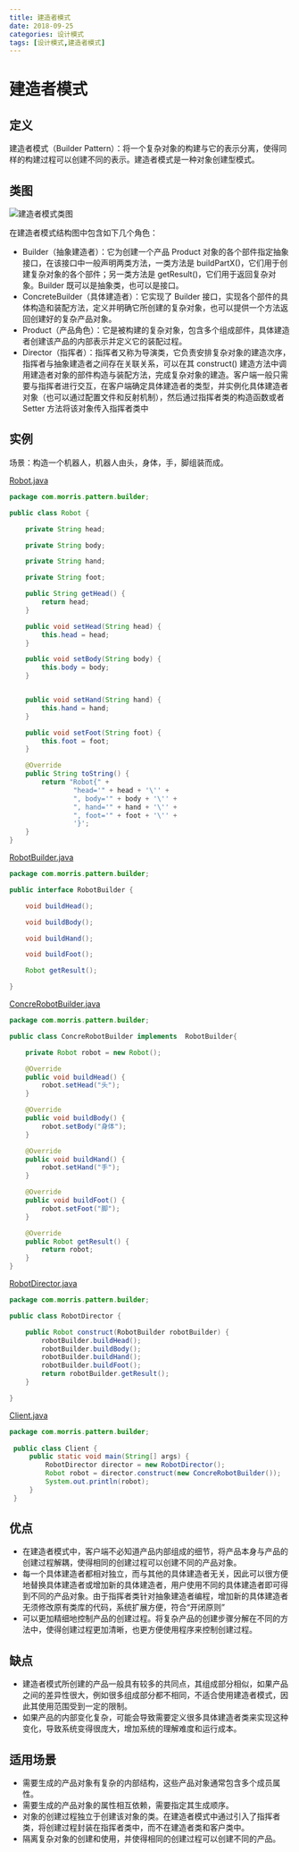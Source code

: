 ```yaml
---
title: 建造者模式
date: 2018-09-25
categories: 设计模式
tags: [设计模式,建造者模式]
---
```


# 建造者模式

## 定义
建造者模式（Builder Pattern）：将一个复杂对象的构建与它的表示分离，使得同样的构建过程可以创建不同的表示。建造者模式是一种对象创建型模式。

## 类图
![建造者模式类图](https://github.com/morris131/morris-book/raw/master/%E5%90%8E%E7%AB%AF%E5%BC%80%E5%8F%91/Java/%E8%AE%BE%E8%AE%A1%E6%A8%A1%E5%BC%8F/images/%E5%BB%BA%E9%80%A0%E8%80%85%E6%A8%A1%E5%BC%8F%E7%B1%BB%E5%9B%BE.png)

在建造者模式结构图中包含如下几个角色：
- Builder（抽象建造者）：它为创建一个产品 Product 对象的各个部件指定抽象接口，在该接口中一般声明两类方法，一类方法是 buildPartX()，它们用于创建复杂对象的各个部件；另一类方法是 getResult()，它们用于返回复杂对象。Builder 既可以是抽象类，也可以是接口。
- ConcreteBuilder（具体建造者）：它实现了 Builder 接口，实现各个部件的具体构造和装配方法，定义并明确它所创建的复杂对象，也可以提供一个方法返回创建好的复杂产品对象。
- Product（产品角色）：它是被构建的复杂对象，包含多个组成部件，具体建造者创建该产品的内部表示并定义它的装配过程。
- Director（指挥者）：指挥者又称为导演类，它负责安排复杂对象的建造次序，指挥者与抽象建造者之间存在关联关系，可以在其 construct() 建造方法中调用建造者对象的部件构造与装配方法，完成复杂对象的建造。客户端一般只需要与指挥者进行交互，在客户端确定具体建造者的类型，并实例化具体建造者对象（也可以通过配置文件和反射机制），然后通过指挥者类的构造函数或者 Setter 方法将该对象传入指挥者类中

## 实例
场景：构造一个机器人，机器人由头，身体，手，脚组装而成。

[Robot.java](https://github.com/morris131/morris-book/tree/master/%E5%90%8E%E7%AB%AF%E5%BC%80%E5%8F%91/Java/%E8%AE%BE%E8%AE%A1%E6%A8%A1%E5%BC%8F/pattern/src/main/java/com/morris/pattern/builder/Robot.java)
```java
package com.morris.pattern.builder;

public class Robot {

    private String head;

    private String body;

    private String hand;

    private String foot;

    public String getHead() {
        return head;
    }

    public void setHead(String head) {
        this.head = head;
    }

    public void setBody(String body) {
        this.body = body;
    }


    public void setHand(String hand) {
        this.hand = hand;
    }

    public void setFoot(String foot) {
        this.foot = foot;
    }

    @Override
    public String toString() {
        return "Robot{" +
                "head='" + head + '\'' +
                ", body='" + body + '\'' +
                ", hand='" + hand + '\'' +
                ", foot='" + foot + '\'' +
                '}';
    }
}
```
[RobotBuilder.java](https://github.com/morris131/morris-book/tree/master/%E5%90%8E%E7%AB%AF%E5%BC%80%E5%8F%91/Java/%E8%AE%BE%E8%AE%A1%E6%A8%A1%E5%BC%8F/pattern/src/main/java/com/morris/pattern/builder/RobotBuilder.java)
```java
package com.morris.pattern.builder;

public interface RobotBuilder {

    void buildHead();

    void buildBody();

    void buildHand();

    void buildFoot();

    Robot getResult();

}
```
[ConcreRobotBuilder.java](https://github.com/morris131/morris-book/tree/master/%E5%90%8E%E7%AB%AF%E5%BC%80%E5%8F%91/Java/%E8%AE%BE%E8%AE%A1%E6%A8%A1%E5%BC%8F/pattern/src/main/java/com/morris/pattern/builder/ConcreRobotBuilder.java)
```java
package com.morris.pattern.builder;

public class ConcreRobotBuilder implements  RobotBuilder{

    private Robot robot = new Robot();

    @Override
    public void buildHead() {
        robot.setHead("头");
    }

    @Override
    public void buildBody() {
        robot.setBody("身体");
    }

    @Override
    public void buildHand() {
        robot.setHand("手");
    }

    @Override
    public void buildFoot() {
        robot.setFoot("脚");
    }

    @Override
    public Robot getResult() {
        return robot;
    }
}
```
[RobotDirector.java](https://github.com/morris131/morris-book/tree/master/%E5%90%8E%E7%AB%AF%E5%BC%80%E5%8F%91/Java/%E8%AE%BE%E8%AE%A1%E6%A8%A1%E5%BC%8F/pattern/src/main/java/com/morris/pattern/builder/RobotDirector.java)
```java
package com.morris.pattern.builder;

public class RobotDirector {

    public Robot construct(RobotBuilder robotBuilder) {
        robotBuilder.buildHead();
        robotBuilder.buildBody();
        robotBuilder.buildHand();
        robotBuilder.buildFoot();
        return robotBuilder.getResult();
    }

}
```
[Client.java](https://github.com/morris131/morris-book/tree/master/%E5%90%8E%E7%AB%AF%E5%BC%80%E5%8F%91/Java/%E8%AE%BE%E8%AE%A1%E6%A8%A1%E5%BC%8F/pattern/src/main/java/com/morris/pattern/builder/Client.java)
```java
package com.morris.pattern.builder;
 
 public class Client {
     public static void main(String[] args) {
         RobotDirector director = new RobotDirector();
         Robot robot = director.construct(new ConcreRobotBuilder());
         System.out.println(robot);
     }
 }
```

## 优点
- 在建造者模式中，客户端不必知道产品内部组成的细节，将产品本身与产品的创建过程解耦，使得相同的创建过程可以创建不同的产品对象。
- 每一个具体建造者都相对独立，而与其他的具体建造者无关，因此可以很方便地替换具体建造者或增加新的具体建造者，用户使用不同的具体建造者即可得到不同的产品对象。由于指挥者类针对抽象建造者编程，增加新的具体建造者无须修改原有类库的代码，系统扩展方便，符合“开闭原则”
- 可以更加精细地控制产品的创建过程。将复杂产品的创建步骤分解在不同的方法中，使得创建过程更加清晰，也更方便使用程序来控制创建过程。

## 缺点

- 建造者模式所创建的产品一般具有较多的共同点，其组成部分相似，如果产品之间的差异性很大，例如很多组成部分都不相同，不适合使用建造者模式，因此其使用范围受到一定的限制。
- 如果产品的内部变化复杂，可能会导致需要定义很多具体建造者类来实现这种变化，导致系统变得很庞大，增加系统的理解难度和运行成本。

## 适用场景
- 需要生成的产品对象有复杂的内部结构，这些产品对象通常包含多个成员属性。
- 需要生成的产品对象的属性相互依赖，需要指定其生成顺序。
- 对象的创建过程独立于创建该对象的类。在建造者模式中通过引入了指挥者类，将创建过程封装在指挥者类中，而不在建造者类和客户类中。
-  隔离复杂对象的创建和使用，并使得相同的创建过程可以创建不同的产品。